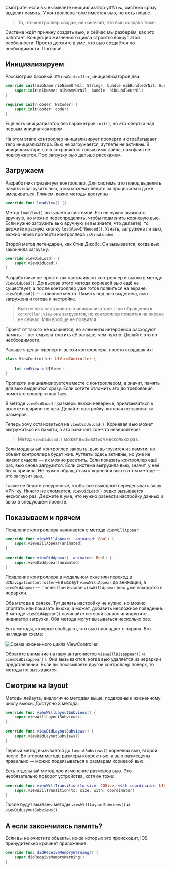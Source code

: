 Смотрите: если вы вызываете инициализатор у`UIView`, система сразу выделит память. У контроллера тоже имеется вью, но есть нюанс.

> То, что контроллер создан, не означает, что вью создана тоже. 

Система ждёт причину создать вью, и сейчас мы разберём, как это работает. Концепция жизненного цикла строится вокруг этой особенности. Просто держите в уме, что вью создаётся по необходимости. Погнали!

## Инициализируем

Рассмотрим базовый `UIViewController`, инициализаторов два:

```swift
override init(nibName nibNameOrNil: String?, bundle nibBundleOrNil: Bundle?) {
    super.init(nibName: nibNameOrNil, bundle: nibBundleOrNil)
}
    
required init?(coder: NSCoder) {
    super.init(coder: coder)
}
```

Ещё есть инициализатор без параметров `init()`, но это обёртка над первым инициализатором.

На этом этапе контроллер инициализирует проперти и отрабатывает тело инициализатора. Вью не загружается, аутлеты не активны. В инициализаторе с nib сохраняется только имя файла, сам файл не подгружается. Про загрузку вью дальше расскажем.

## Загружаем

Разработчик презентует контроллер. Для системы это повод выделить память и загрузить вью, а мы можем следить за процессом и даже вмешиваться. Глянем, какие методы доступны.

```swift
override func loadView() {}
```

Метод `loadView()` вызывается системой. Его не нужно вызывать вручную, но можно переопределить, чтобы подменить корневую вью. Если нужно загрузить вью вручную (и вы знаете, что делаете), то держите красную кнопку `loadViewIfNeeded()`. Узнать, загружена ли вью, можно через проперти контроллера `isViewLoaded`.

Второй метод легендарен, как Стив Джобс. Он вызывается, когда вью закончила загрузку.

```swift
override viewDidLoad() {
    super.viewDidLoad()
}
```

Разработчики не просто так настраивают контроллер и вьюхи в методе `viewDidLoad()`. До вызова этого метода корневой вью ещё не существует, а после контроллер уже готов появиться на экране. `viewDidLoad()` — отличное место. Память под вью выделена, вью загружена и готова к настройке.

> Вью нельзя настраивать в инициализаторе. При обращении к `controller.view` она загрузится, но контроллер появится на экране не сейчас. Или вообще не появится. 

Проект от такого не крашнется, но элементы интерфейса расходуют память — нет смысла тратить её раньше, чем нужно. Делайте это по необходимости.

Раньше я делал проперти-вьюхи контроллера, просто создавая их:

```swift
class ViewController: UIViewController {
    
    let redView = UIView()
}
```

Проперти инициализируется вместе с контроллером, а значит, память для вью выделится сразу. Если хотите отложить это до требования, пометьте проперти как `lazy`.

В методе `viewDidLoad()` размеры вьюхи неверные, привязываться к высоте и ширине нельзя. Делайте настройку, которая не зависит от размеров.

Теперь хочу остановиться на `viewDidUnload()`. Корневая вью может выгружаться из памяти, а это означает кое-что невероятное!

>Метод `viewDidLoad()` может вызываться несколько раз.

Если модальный контроллер закрыть, вью выгрузится из памяти, но объект контроллера будет жив. Аутлеты здесь активны, но уже не имеют смысла — их можно ресетить. Если показать контроллер ещё раз, вью снова загрузится. Если система выгрузила вью, значит, у неё была причина. Не нужно обращаться к корневой вью в этом методе — это загрузит вью.

Также не берите внеурочные, чтобы все выходные переделывать вашу VPN-ку. Ничего не сломается, `viewDidLoad()` редко вызывается несколько раз. Держите в уме, что нужно разнести настройку данных и вьюх в следующем проекте.

## Показываем и прячем

Появление контроллера начинается с метода `viewWillAppear`:

```swift
override func viewWillAppear(_ animated: Bool) {
    super.viewWillAppear(animated)
}
    
override func viewDidAppear(_ animated: Bool) {
    super.viewDidAppear(animated)
}
```

Появление контроллера в модальном окне или переход в `UINavigationController`-e вызовут `viewWillAppear` до анимации, а `viewDidAppear` — после. При вызове `viewWillAppear` вью уже находится в иерархии.

Оба метода в связке. Тут делать настройку не нужно, но можно спрятать или показать вьюхи, а может, добавить несложное поведение. В методе `viewDidAppear()` начинайте сетевой запрос или крутите индикатор загрузки. Оба метода могут вызываться несколько раз.

Есть методы, которые сообщают, что вью пропадает с экрана. Вот наглядная схема:

![Схема жизненного цикла `ViewController`.](https://cdn.sparrowcode.io/tutorials/uiviewcontroller-lifecycle/header.jpg)

Обратите внимание на пару антагонистов `viewWillDisappear()` и `viewDidDisappear()`. Они вызываются, когда вью удаляется из иерархии представлений. Если вы показываете другой контроллер поверх, то методы не вызываются.

## Смотрим на layout

Методы лейаута, аналогично методам выше, подвязаны к жизненному циклу вьюхи. Доступно 3 метода:

```swift
override func viewWillLayoutSubviews() {
    super.viewWillLayoutSubviews()
}
    
override func viewDidLayoutSubviews() {
    super.viewDidLayoutSubviews()
}
```

Первый метод вызывается до `layoutSubviews()` корневой вью, второй после. Во втором методе размеры корректные, а вью размещены правильно — можно подвязываться к размерам корневой вью.

Есть отдельный метод про изменение размеров вью. Это необязательно поворот устройства, хотя он тоже:

```swift
override func viewWillTransition(to size: CGSize, with coordinator: UIViewControllerTransitionCoordinator) {
    super.viewWillTransition(to: size, with: coordinator)
}
```

После будут вызваны методы `viewWillLayoutSubviews()` и `viewDidLayoutSubviews()`.

## А если закончилась память?

Если вы не очистите объекты, из-за которых это происходит, iOS принудительно крашнет приложение.

```swift
override func didReceiveMemoryWarning() {
    super.didReceiveMemoryWarning()
}
```

